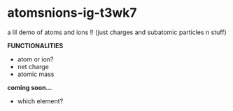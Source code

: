 # atomsnions-ig-t3wk7
a lil demo of atoms and ions !! (just charges and subatomic particles n stuff)

**FUNCTIONALITIES**
* atom or ion?
* net charge
* atomic mass

**coming soon...**
* which element?

